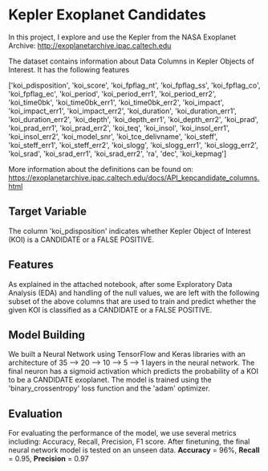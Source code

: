 # **Kepler Exoplanet Candidates**

In this project, I explore and use the Kepler from the NASA Exoplanet Archive: http://exoplanetarchive.ipac.caltech.edu

The dataset contains information about Data Columns in Kepler Objects of Interest. It has the following features

['koi_pdisposition', 'koi_score', 'koi_fpflag_nt', 'koi_fpflag_ss',
       'koi_fpflag_co', 'koi_fpflag_ec', 'koi_period', 'koi_period_err1',
       'koi_period_err2', 'koi_time0bk', 'koi_time0bk_err1',
       'koi_time0bk_err2', 'koi_impact', 'koi_impact_err1', 'koi_impact_err2',
       'koi_duration', 'koi_duration_err1', 'koi_duration_err2', 'koi_depth',
       'koi_depth_err1', 'koi_depth_err2', 'koi_prad', 'koi_prad_err1',
       'koi_prad_err2', 'koi_teq', 'koi_insol', 'koi_insol_err1',
       'koi_insol_err2', 'koi_model_snr', 'koi_tce_delivname', 'koi_steff',
       'koi_steff_err1', 'koi_steff_err2', 'koi_slogg', 'koi_slogg_err1',
       'koi_slogg_err2', 'koi_srad', 'koi_srad_err1', 'koi_srad_err2', 'ra',
       'dec', 'koi_kepmag']

More information about the definitions can be found on: https://exoplanetarchive.ipac.caltech.edu/docs/API_kepcandidate_columns.html

## Target Variable
The column 'koi_pdisposition' indicates whether Kepler Object of Interest (KOI) is a CANDIDATE or a FALSE POSITIVE.

## Features
As explained in the attached notebook, after some Exploratory Data Analysis (EDA) and handling of the null values, we are left with the following subset of the above columns that are used to train and predict whether the given KOI is classified as a CANDIDATE or a FALSE POSITIVE.

## Model Building
We built a Neural Network using TensorFlow and Keras libraries with an architecture of 35 --> 20 --> 10 --> 5 --> 1 layers in the neural network. The final neuron has a sigmoid activation which predicts the probability of a KOI to be a CANDIDATE exoplanet. The model is trained using the 'binary_crossentropy' loss function and the 'adam' optimizer.

## Evaluation
For evaluating the performance of the model, we use several metrics including: Accuracy, Recall, Precision, F1 score. 
After finetuning, the final neural network model is tested on an unseen data.
**Accuracy** = 96%, **Recall** = 0.95, **Precision** = 0.97
